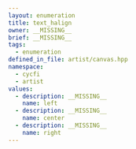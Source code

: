 ```yaml
---
layout: enumeration
title: text_halign
owner: __MISSING__
brief: __MISSING__
tags:
  - enumeration
defined_in_file: artist/canvas.hpp
namespace:
  - cycfi
  - artist
values:
  - description: __MISSING__
    name: left
  - description: __MISSING__
    name: center
  - description: __MISSING__
    name: right
---
```

